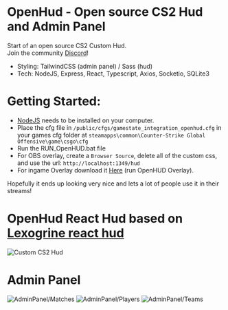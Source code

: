 # OpenHud - Open source CS2 Hud and Admin Panel

Start of an open source CS2 Custom Hud.
<br/>
Join the community [Discord](https://discord.gg/HApB9HyaWM)!

- Styling: TailwindCSS (admin panel) / Sass (hud)
- Tech: NodeJS, Express, React, Typescript, Axios, Socketio, SQLite3

# Getting Started:

- [NodeJS](https://nodejs.org/en) needs to be installed on your computer.
- Place the cfg file in `/public/cfgs/gamestate_integration_openhud.cfg` in your games cfg folder at `steamapps\common\Counter-Strike Global Offensive\game\csgo\cfg`
- Run the RUN_OpenHUD.bat file
- For OBS overlay, create a `Browser Source`, delete all of the custom css, and use the url: `http://localhost:1349/hud`
- For ingame Overlay download it [Here](https://drive.google.com/file/d/1qluO3iujecZ1wNGQrf2aJiYV0Qe0SyFH/view?usp=sharing) (run OpenHUD Overlay).

Hopefully it ends up looking very nice and lets a lot of people use it in their streams!

# OpenHud React Hud based on [Lexogrine react hud](https://github.com/JohnTimmermann/OpenHud-React-Hud)

![Custom CS2 Hud](https://i.imgur.com/9KgBN89.png)

# Admin Panel

![AdminPanel/Matches](https://i.imgur.com/opfMv1j.png)
![AdminPanel/Players](https://i.imgur.com/KXQHTKy.png)
![AdminPanel/Teams](https://i.imgur.com/bXM2Ozl.png)
